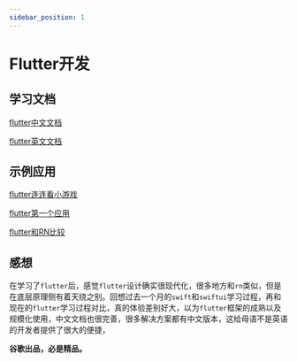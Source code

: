 ```yaml
---
sidebar_position: 1
---
```


# Flutter开发

## 学习文档

[flutter中文文档](https://flutter.cn/docs/get-started/install)

[flutter英文文档](https://docs.flutter.dev/get-started/install)

## 示例应用

[flutter连连看小游戏](https://github.com/Hao-yiwen/flutter_study/tree/master/matching_game)

[flutter第一个应用](https://github.com/Hao-yiwen/flutter_study/tree/master/flutter_demo)

[flutter和RN比较](https://github.com/Hao-yiwen/flutter_study/tree/master/flutter_application)

## 感想

在学习了`flutter`后，感觉`flutter`设计确实很现代化，很多地方和`rn`类似，但是在底层原理侧有着天绕之别。回想过去一个月的`swift`和`swiftui`学习过程，再和现在的`flutter`学习过程对比，真的体验差别好大，以为`flutter`框架的成熟以及规模化使用，中文文档也很完善，很多解决方案都有中文版本，这给母语不是英语的开发者提供了很大的便捷，

**谷歌出品，必是精品。**
